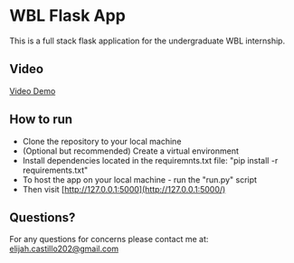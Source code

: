# WBL Flask App

This is a full stack flask application for the undergraduate WBL internship.

## Video

[Video Demo](https://youtu.be/-Ij1o0vnq3E)

## How to run

- Clone the repository to your local machine
- (Optional but recommended) Create a virtual environment
- Install dependencies located in the requiremnts.txt file: "pip install -r requirements.txt"
- To host the app on your local machine - run the "run.py" script
- Then visit [http://127.0.0.1:5000](http://127.0.0.1:5000/)

## Questions?

For any questions for concerns please contact me at: elijah.castillo202@gmail.com



